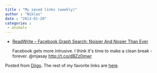 ```yaml
---
title : "My saved links (weekly)"
author : "Niklas"
date : "2013-01-20"
categories : 
 - animals
---
```


- [ReadWrite – Facebook Graph Search: Noisier And Nosier Than Ever](http://readwrite.com/2013/01/17/facebook-graph-search-noisier-and-nosier-than-ever)
    
    Facebook gets more intrusive. I think it's time to make a clean break - forever. @mjasay http://t.co/dBZz0mwr
    

Posted from [Diigo](http://www.diigo.com). The rest of my favorite links are [here](http://www.diigo.com/user/npivic).
